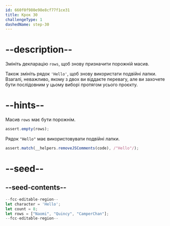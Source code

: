 ```yaml
---
id: 660f0f980e98e8cf77f1ce31
title: Крок 30
challengeType: 1
dashedName: step-30
---
```


# --description--

Змініть декларацію `rows`, щоб знову призначити порожній масив.

Також змініть рядок `'Hello'`, щоб знову використати подвійні лапки. Взагалі, неважливо, якому з двох ви віддаєте перевагу, але ви захочете бути послідовним у цьому виборі протягом усього проєкту.

# --hints--

Масив `rows` має бути порожнім.

```js
assert.empty(rows);
```

Рядок `"Hello"` має використовувати подвійні лапки.

```js
assert.match(__helpers.removeJSComments(code), /"Hello"/);
```

# --seed--

## --seed-contents--

```js
--fcc-editable-region--
let character = 'Hello';
let count = 8;
let rows = ["Naomi", "Quincy", "CamperChan"];
--fcc-editable-region--
```

